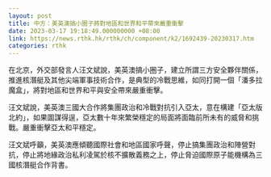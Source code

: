 ```yaml
---
layout: post
title: 中方：美英澳搞小圈子將對地區和世界和平帶來嚴重衝擊
date: 2023-03-17 19:18:49.000000000 +08:00
link: https://news.rthk.hk/rthk/ch/component/k2/1692439-20230317.htm
categories: rthk
---
```


在北京，外交部發言人汪文斌說，美英澳搞小圈子，建立所謂三方安全夥伴關係，推進核潛艇及其他尖端軍事技術合作，是典型的冷戰思維，如同打開一個「潘多拉魔盒」，將對地區和世界和平與安全帶來嚴重衝擊。

汪文斌說，美英澳三國大合作將集團政治和冷戰對抗引入亞太，意在構建「亞太版北約」，如果圖謀得逞，亞太數十年來繁榮穩定的局面將面臨前所未有的威脅和挑戰。嚴重衝擊亞太和平穩定。

汪文斌呼籲，美英澳應傾聽國際社會和地區國家呼聲，停止搞集團政治和陣營對抗，停止將地緣政治私利凌駕於核不擴散義務之上，停止脅迫國際原子能機構為三國核潛艇合作背書。
